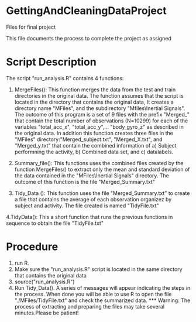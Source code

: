 # GettingAndCleaningDataProject
Files for final project

This file documents the process to complete the project as assigned

# Script Description

The script "run_analysis.R" contains 4 functions:

1. MergeFiles(): This function merges the data from the test and train directories in the original data.
The function assumes that the script is located in the directory that contains the original data,
It creates a directory name "MFiles", and the subdirectory "Mfiles\Inertial Signals". The outcome of this
program is a set of 9 files with the prefix "Merged_" that contain the total number of observations (N=10299)
for each of the variables "total_acc_x", "total_acc_y",... "body_gyro_z" as described in the original data.
In addition this function creates three files in the "MFiles" directory:"Merged_subject.txt", "Merged_X.txt", and
"Merged_y.txt" that contain the combined information of a) Subject performning the activity, b) Combined data set, 
and c) datalabels.

2. Summary_file(): This functions uses the combined files created by the function MergeFiles() to extract only
the mean and standard deviation of the data contained in the "MFiles\Inertial Signals" directory. The
outcome of this function is the file "Merged_Summary.txt"

3. Tidy_Data (): This function uses the file "Merged_Summary.txt" to create a file that contains the average of
each observation organizez by subject and activity.  The file created is named "TidyFile.txt"

4.TidyData(): This a short function that runs the previous functions in sequence to obtain the file "TidyFile.txt"

# Procedure

1. run R.
2. Make sure the "run_analysis.R" script is located in the same directory that contains the original data
3. source("run_analysis.R")
4. Run Tidy_Data(). A series of messages will appear indicating the steps in the process. When done you will be
able to use R to open the file "./MFiles/TidyFile.txt" and check the summarized data.
*** Warning: The process of extracting and preparing the files may take several minutes.Please be patient!
